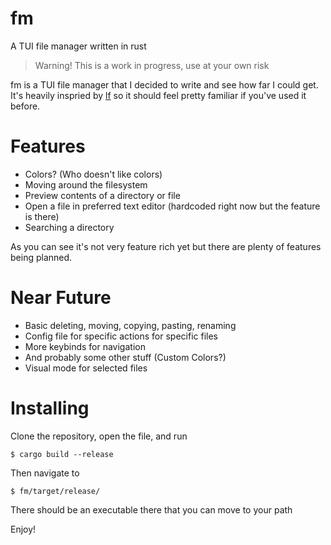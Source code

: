 # fm
A TUI file manager written in rust

> Warning! This is a work in progress, use at your own risk

fm is a TUI file manager that I decided to write and see how far I could get. It's heavily inspried by [lf](https://github.com/gokcehan/lf) so it should feel pretty familiar if you've used it before.

# Features
- Colors? (Who doesn't like colors)
- Moving around the filesystem
- Preview contents of a directory or file
- Open a file in preferred text editor (hardcoded right now but the feature is there)
- Searching a directory

As you can see it's not very feature rich yet but there are plenty of features being planned.

# Near Future
- Basic deleting, moving, copying, pasting, renaming
- Config file for specific actions for specific files
- More keybinds for navigation
- And probably some other stuff (Custom Colors?)
- Visual mode for selected files

# Installing
Clone the repository, open the file, and run

`$ cargo build --release`

Then navigate to 

`$ fm/target/release/`

There should be an executable there that you can move to your path

Enjoy!
